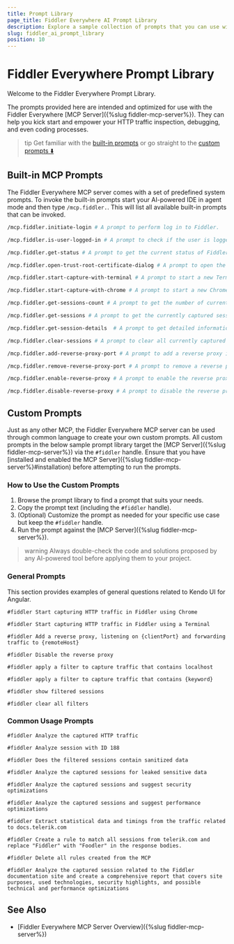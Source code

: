 ```yaml
---
title: Prompt Library
page_title: Fiddler Everywhere AI Prompt Library
description: Explore a sample collection of prompts that you can use with the Fiddler Everywhere MCP server
slug: fiddler_ai_prompt_library
position: 10
---
```


# Fiddler Everywhere Prompt Library

Welcome to the Fiddler Everywhere Prompt Library.

The prompts provided here are intended and optimized for use with the Fiddler Everywhere [MCP Server]({%slug fiddler-mcp-server%}). They can help you kick start and empower your HTTP traffic inspection, debugging, and even coding processes.

>tip Get familiar with the [built-in prompts](#built-in-mcp-prompts) or go straight to the [custom prompts ⬇️](#custom-prompts)

## Built-in MCP Prompts

The Fiddler Everywhere MCP server comes with a set of predefined system prompts. To invoke the built-in prompts start your AI-powered IDE in agent mode and then type `/mcp.fiddler.`. This will list all available built-in prompts that can be invoked.

```sh
/mcp.fiddler.initiate-login # A prompt to perform log in to Fiddler.
```

```sh
/mcp.fiddler.is-user-logged-in # A prompt to check if the user is logged in to Fiddler.
```

```sh
/mcp.fiddler.get-status # A prompt to get the current status of Fiddler.

```

```sh
/mcp.fiddler.open-trust-root-certificate-dialog # A prompt to open the Trust Root Certificate system dialog.
```

```sh
/mcp.fiddler.start-capture-with-terminal # A prompt to start a new Terminal instance with Fiddler proxy settings applied.
```

```sh
/mcp.fiddler.start-capture-with-chrome # A prompt to start a new Chrome instance with Fiddler proxy settings applied.
```


```sh
/mcp.fiddler.get-sessions-count # A prompt to get the number of currently captured sessions in Fiddler.
```

```sh
/mcp.fiddler.get-sessions # A prompt to get the currently captured sessions in Fiddler with filters applied.
```

```sh
/mcp.fiddler.get-session-details  # A prompt to get detailed information about a specific session in Fiddler. Asks user for the ID of the session to retrieve details for.
```

```sh
/mcp.fiddler.clear-sessions # A prompt to clear all currently captured sessions in Fiddler.
```

```sh
/mcp.fiddler.add-reverse-proxy-port # A prompt to add a reverse proxy in Fiddler. Asks user for the client port to listen on. A number between 1025 and 65535 (required) and for the remote host to forward traffic to (required)
```

```sh
/mcp.fiddler.remove-reverse-proxy-port # A prompt to remove a reverse proxy port in Fiddler. Asks user for clientPort (the reverse proxy is listening on)
```

```sh
/mcp.fiddler.enable-reverse-proxy # A prompt to enable the reverse proxy in Fiddler.
```

```sh
/mcp.fiddler.disable-reverse-proxy # A prompt to disable the reverse proxy in Fiddler.
```

## Custom Prompts

Just as any other MCP, the Fiddler Everywhere MCP server can be used through common language to create your own custom prompts. All custom prompts in the below sample prompt library target the [MCP Server]({%slug fiddler-mcp-server%}) via the `#fiddler` handle. Ensure that you have [installed and enabled the MCP Server]({%slug fiddler-mcp-server%}#installation) before attempting to run the prompts.

### How to Use the Custom Prompts

1. Browse the prompt library to find a prompt that suits your needs.
2. Copy the prompt text (including the `#fiddler` handle).
3. (Optional) Customize the prompt as needed for your specific use case but keep the `#fiddler` handle.
4. Run the prompt against the [MCP Server]({%slug fiddler-mcp-server%}).

>warning Always double-check the code and solutions proposed by any AI-powered tool before applying them to your project.

### General Prompts

This section provides examples of general questions related to Kendo UI for Angular.


```
#fiddler Start capturing HTTP traffic in Fiddler using Chrome
```


```
#fiddler Start capturing HTTP traffic in Fiddler using a Terminal
```


```
#fiddler Аdd a reverse proxy, listening on {clientPort} and forwarding traffic to {remoteHost}
```


```
#fiddler Disable the reverse proxy
```


```
#fiddler apply a filter to capture traffic that contains localhost
```


```
#fiddler apply a filter to capture traffic that contains {keyword}
```


```
#fiddler show filtered sessions
```


```
#fiddler clear all filters
```



### Common Usage Prompts


```
#fiddler Analyze the captured HTTP traffic
```


```
#fiddler Analyze session with ID 188
```


```
#fiddler Does the filtered sessions contain sanitized data
```


```
#fiddler Analyze the captured sessions for leaked sensitive data
```


```
#fiddler Analyze the captured sessions and suggest security optimizations
```


```
#fiddler Analyze the captured sessions and suggest performance optimizations
```


```
#fiddler Extract statistical data and timings from the traffic related to docs.telerik.com
```


```
#fiddler Create a rule to match all sessions from telerik.com and replace "Fiddler" with "Foodler" in the response bodies.
```

```
#fiddler Delete all rules created from the MCP
```

```
#fiddler Analyze the captured session related to the Fiddler documentation site and create a comprehensive report that covers site purposes, used technologies, security highlights, and possible technical and performance optimizations
```

## See Also

* [Fiddler Everywhere MCP Server Overview]({%slug fiddler-mcp-server%})